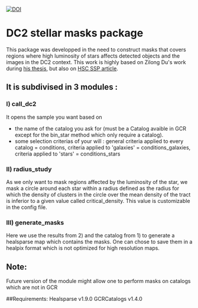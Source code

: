 [![DOI](https://zenodo.org/badge/759888613.svg)](https://zenodo.org/doi/10.5281/zenodo.10986498)

# DC2 stellar masks package
This package was developped in the need to construct masks that covers regions where high luminosity of stars affects detected objects and the images in the DC2 context.
This work is highly based on Zilong Du's work during [his thesis](https://escholarship.org/uc/item/0tk4181k), but also on [HSC SSP article](https://academic.oup.com/pasj/article/doi/10.1093/pasj/psx047/4004646).

## It is subdivised in 3 modules :
### I) call_dc2
It opens the sample you want based on 
- the name of the catalog you ask for (must be a Catalog avaible in GCR except for the bin_star method which only require a catalog).
- some selection criterias of your will : general criteria applied to every catalog = conditions, criteria applied to 'galaxies' = conditions_galaxies, criteria applied to 'stars' = conditions_stars
### II) radius_study
As we only want to mask regions affected by the luminosity of the star, we mask a circle around each star within a radius defined as the radius for which the density of clusters in the circle over the mean density of the tract is inferior to a given value called critical_density. This value is customizable in the config file. 
### III) generate_masks
Here we use the results from 2) and the catalog from 1) to generate a healsparse map which contains the masks. One can chose to save them in a healpix format which is not optimized for high resolution maps.

## Note:
Future version of the module might allow one to perform masks on catalogs which are not in GCR

##Requirements:
Healsparse v1.9.0
GCRCatalogs v1.4.0


